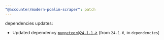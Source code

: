 ```yaml
---
"@accounter/modern-poalim-scraper": patch
---
```

dependencies updates:
  - Updated dependency [`puppeteer@24.1.1` ↗︎](https://www.npmjs.com/package/puppeteer/v/24.1.1) (from `24.1.0`, in `dependencies`)
